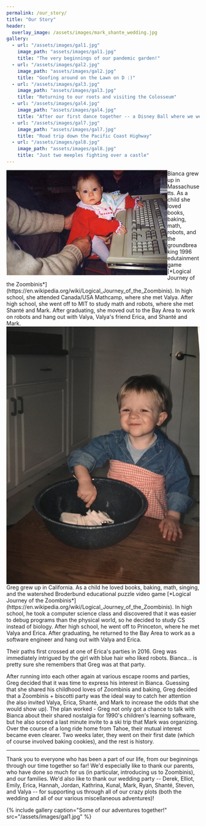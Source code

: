 ```yaml
---
permalink: /our_story/
title: "Our Story"
header:
  overlay_image: /assets/images/mark_shante_wedding.jpg
gallery:
  - url: "/assets/images/gal1.jpg"
    image_path: "assets/images/gal1.jpg"
    title: "The very beginnings of our pandemic garden!"
  - url: "/assets/images/gal2.jpg"
    image_path: "assets/images/gal2.jpg"
    title: "Goofing around on the Lawn on D :)"
  - url: "/assets/images/gal3.jpg"
    image_path: "assets/images/gal3.jpg"
    title: "Returning to our roots and visiting the Colosseum"
  - url: "/assets/images/gal4.jpg"
    image_path: "assets/images/gal4.jpg"
    title: "After our first dance together -- a Disney Ball where we went as Han and Leia (plus Chewie, of course)"
  - url: "/assets/images/gal7.jpg"
    image_path: "assets/images/gal7.jpg"
    title: "Road trip down the Pacific Coast Highway"
  - url: "/assets/images/gal8.jpg"
    image_path: "assets/images/gal8.jpg"
    title: "Just two meeples fighting over a castle"
---
```


<img src="/assets/images/biancababy2.jpg" align="left" class="flow-img">
Bianca grew up in Massachusetts. As a child she loved books, baking, math, robots, and the groundbreaking 1996 edutainment game [*Logical Journey of the Zoombinis*](https://en.wikipedia.org/wiki/Logical_Journey_of_the_Zoombinis). In high school, she attended Canada/USA Mathcamp, where she met Valya. After high school, she went off to MIT to study math and robots, where she met Shanté and Mark. After graduating, she moved out to the Bay Area to work on robots and hang out with Valya, Valya's friend Erica, and Shanté and Mark.

<br clear="left">

<img src="/assets/images/gregbaby_cookies.jpg" align="right" class="flow-img">
Greg grew up in California. As a child he loved books, baking, math, singing, and the watershed Broderbund educational puzzle video game [*Logical Journey of the Zoombinis*](https://en.wikipedia.org/wiki/Logical_Journey_of_the_Zoombinis). In high school, he took a computer science class and discovered that it was easier to debug programs than the physical world, so he decided to study CS instead of biology. After high school, he went off to Princeton, where he met Valya and Erica. After graduating, he returned to the Bay Area to work as a software engineer and hang out with Valya and Erica.

<br clear="right">

Their paths first crossed at one of Erica's parties in 2016. Greg was immediately intrigued by the girl with blue hair who liked robots. Bianca... is pretty sure she remembers that Greg was at that party.

After running into each other again at various escape rooms and parties, Greg decided that it was time to express his interest in Bianca. Guessing that she shared his childhood loves of Zoombinis and baking, Greg decided that a Zoombinis + biscotti party was the ideal way to catch her attention (he also invited Valya, Erica, Shanté, and Mark to increase the odds that she would show up). The plan worked - Greg not only got a chance to talk with Bianca about their shared nostalgia for 1990's children's learning software, but he also scored a last minute invite to a ski trip that Mark was organizing. Over the course of a long ride home from Tahoe, their mutual interest became even clearer. Two weeks later, they went on their first date (which of course involved baking cookies), and the rest is history.

---

Thank you to everyone who has been a part of our life, from our beginnings through our time together so far!  We'd especially like to thank our parents, who have done so much for us (in particular, introducing us to Zoombinis), and our families.  We'd also like to thank our wedding party -- Derek, Elliot, Emily, Erica, Hannah, Jordan, Kathrina, Kunal, Mark, Ryan, Shanté, Steven, and Valya -- for supporting us through all of our crazy plots (both the wedding and all of our various miscellaneous adventures)!

{% include gallery caption="Some of our adventures together!" src="/assets/images/gal1.jpg" %}
